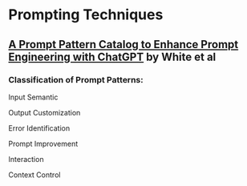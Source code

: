 # Prompting Techniques

## [A Prompt Pattern Catalog to Enhance Prompt Engineering with ChatGPT](https://arxiv.org/abs/2302.11382) by White et al&#x20;

### Classification of Prompt Patterns:&#x20;

Input Semantic&#x20;

Output Customization&#x20;

Error Identification&#x20;

Prompt Improvement&#x20;

Interaction&#x20;

Context Control&#x20;



